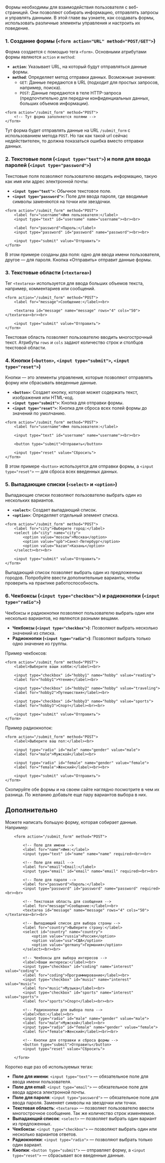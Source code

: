 Формы необходимы для взаимодействия пользователя с веб-страницей. Они позволяют собирать информацию, отправлять запросы и управлять данными. В этой главе вы узнаете, как создавать формы, использовать различные элементы управления и настроить их поведение.

### 1. Создание формы (`<form action="URL" method="POST/GET">`)

Форма создается с помощью тега `<form>`. Основными атрибутами формы являются `action` и `method`:
- **`action`**: Указывает URL, на который будут отправляться данные формы.
- **`method`**: Определяет метод отправки данных. Возможные значения:
    - `GET`: Данные передаются в URL (подходит для простых запросов, например, поиска).
    - `POST`: Данные передаются в теле HTTP-запроса (предпочтительно для передачи конфиденциальных данных, больших объемов информации).

```
<form action="/submit_form" method="POST">     
	<!-- Тут форма заполняется полями --> 
</form>
```
Тут форма будет отправлять данные на URL `/submit_form` с использованием метода `POST`. Но так как такой url сейчас недействителен, то должна показаться ошибка вместо отправки данных.

### 2. Текстовые поля (`<input type="text">`) и поля для ввода паролей (`<input type="password">`)

Текстовые поля позволяют пользователю вводить информацию, такую как имя или адрес электронной почты:
- **`<input type="text">`**: Обычное текстовое поле.
- **`<input type="password">`**: Поле для ввода пароля, где вводимые символы заменяются на точки или звездочки.

```
<form action="/submit_form" method="POST">     
	<label for="username">Имя пользователя:</label>     
	<input type="text" id="username" name="username"><br><br> 
	     
	<label for="password">Пароль:</label>     
	<input type="password" id="password" name="password"><br><br>   
	   
	<input type="submit" value="Отправить"> 
</form>
```
В этом примере созданы два поля: одно для ввода имени пользователя, другое — для пароля. Кнопка «Отправить» отправит данные формы.

### 3. Текстовые области (`<textarea>`)

Тег `<textarea>` используется для ввода больших объемов текста, например, комментариев или сообщений.

```
<form action="/submit_form" method="POST">     
	<label for="message">Сообщение:</label><br>  
	   
	<textarea id="message" name="message" rows="4" cols="50"></textarea><br><br>
	
	<input type="submit" value="Отправить"> 
</form>
```
Текстовая область позволяет пользователю вводить многострочный текст. Атрибуты `rows` и `cols` задают количество строк и столбцов текстовой области.

### 4. Кнопки (`<button>`, `<input type="submit">`, `<input type="reset">`)

Кнопки — это элементы управления, которые позволяют отправлять форму или сбрасывать введенные данные.
- **`<button>`**: Создает кнопку, которая может содержать текст, изображения или HTML-код.
- **`<input type="submit">`**: Кнопка для отправки формы.
- **`<input type="reset">`**: Кнопка для сброса всех полей формы до значений по умолчанию.

```
<form action="/submit_form" method="POST">     
	<label for="username">Имя пользователя:</label>  
	   
	<input type="text" id="username" name="username"><br><br>   
	   
	<button type="submit">Отправить</button>   
	  
	<input type="reset" value="Сбросить"> 
</form>
```
В этом примере `<button>` используется для отправки формы, а `<input type="reset">` — для сброса всех введенных данных.

### 5. Выпадающие списки (`<select>` и `<option>`)

Выпадающие списки позволяют пользователю выбрать один из нескольких вариантов.
- **`<select>`**: Создает выпадающий список.
- **`<option>`**: Определяет отдельный элемент списка.

```
<form action="/submit_form" method="POST">     
	<label for="city">Выберите город:</label>     
	<select id="city" name="city">         
		<option value="moscow">Москва</option>         
		<option value="spb">Санкт-Петербург</option>         
		<option value="kazan">Казань</option>     
	</select><br><br>   
	   
	<input type="submit" value="Отправить"> 
</form>
```
Выпадающий список позволяет выбрать один из предложенных городов. Попробуйте ввести дополнительные варианты, чтобы проверить на практике работоспособность.

### 6. Чекбоксы (`<input type="checkbox">`) и радиокнопки (`<input type="radio">`)

Чекбоксы и радиокнопки позволяют пользователю выбрать один или несколько вариантов, но являются разными вещами.

- **Чекбоксы (`<input type="checkbox">`)**: Позволяют выбрать несколько значений из списка.
- **Радиокнопки (`<input type="radio">`)**: Позволяют выбрать только одно значение из группы.

Пример чекбоксов:
```
<form action="/submit_form" method="POST">     
	<label>Выберите ваши хобби:</label><br> 
	    
	<input type="checkbox" id="hobby1" name="hobby" value="reading">     
	<label for="hobby1">Чтение</label><br>   
	  
	<input type="checkbox" id="hobby2" name="hobby" value="traveling">  
	<label for="hobby2">Путешествия</label><br>  
	   
	<input type="checkbox" id="hobby3" name="hobby" value="sports">  
	<label for="hobby3">Спорт</label><br><br>  
	    
	<input type="submit" value="Отправить"> 
</form>
```
Пример радиокнопок:
```
<form action="/submit_form" method="POST">     
	<label>Выберите ваш пол:</label><br>     
	
	<input type="radio" id="male" name="gender" value="male">     
	<label for="male">Мужской</label><br>  
	   
	<input type="radio" id="female" name="gender" value="female">     
	<label for="female">Женский</label><br><br>  
	    
	<input type="submit" value="Отправить"> 
</form>
```

Скопируйте обе формы и на своем сайте наглядно посмотрите в чем их разница. По желанию добавьте еще пару вариантов выбора в них.

## **Дополнительно**

Можете написать большую форму, которая собирает данные. Например:

```
    <form action="/submit_form" method="POST">

        <!-- Поле для имени -->
        <label for="name">Имя:</label>
        <input type="text" id="name" name="name" required><br><br>

        <!-- Поле для email -->
        <label for="email">Email:</label>
        <input type="email" id="email" name="email" required><br><br>

        <!-- Поле для пароля -->
        <label for="password">Пароль:</label>
        <input type="password" id="password" name="password" required><br><br>

        <!-- Текстовая область для сообщения -->
        <label for="message">Сообщение:</label><br>
        <textarea id="message" name="message" rows="4" cols="50"></textarea><br><br>

        <!-- Выпадающий список для выбора страны -->
        <label for="country">Выберите страну:</label>
        <select id="country" name="country">
            <option value="russia">Россия</option>
            <option value="usa">США</option>
            <option value="germany">Германия</option>
        </select><br><br>

        <!-- Чекбоксы для выбора интересов -->
        <label>Ваши интересы:</label><br>
        <input type="checkbox" id="coding" name="interest" value="coding">
        <label for="coding">Программирование</label><br>
        <input type="checkbox" id="music" name="interest" value="music">
        <label for="music">Музыка</label><br>
        <input type="checkbox" id="sports" name="interest" value="sports">
        <label for="sports">Спорт</label><br><br>
        
        <!-- Радиокнопки для выбора пола -->
        <label>Пол:</label><br>
        <input type="radio" id="male" name="gender" value="male">
        <label for="male">Мужской</label><br>
        <input type="radio" id="female" name="gender" value="female">
        <label for="female">Женский</label><br><br>

        <!-- Кнопки для отправки и сброса формы -->
        <button type="submit">Отправить</button>
        <input type="reset" value="Сбросить">

    </form>
```

Коротко еще раз об используемых тегах:
- **Поле для имени**: `<input type="text">` — обязательное поле для ввода имени пользователя.
- **Поле для email**: `<input type="email">` — обязательное поле для ввода адреса электронной почты.
- **Поле для пароля**: `<input type="password">` — обязательное поле для ввода пароля. Заменяет символы на звездочки или точки.
- **Текстовая область**: `<textarea>` — позволяет пользователю ввести многострочное сообщение. Так же количество строк изменяемое.
- **Выпадающий список**: `<select>` — позволяет выбрать один вариант из предложенных.
- **Чекбоксы**: `<input type="checkbox">` — позволяют выбрать один или несколько вариантов ответов.
- **Радиокнопки**: `<input type="radio">` — позволяют выбрать только один вариант.
- **Кнопки**: `<button type="submit">` — отправляет форму, а `<input type="reset">` — сбрасывает все введенные данные.